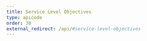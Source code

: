 ```yaml
---
title: Service Level Objectives
type: apicode
order: 30
external_redirect: /api/#service-level-objectives
---
```

